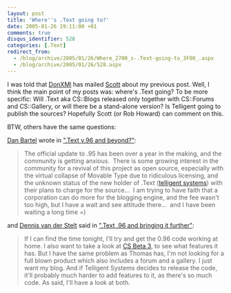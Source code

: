 ```yaml
---
layout: post
title: 'Where''s .Text going to?'
date: 2005-01-26 19:11:00 +01
comments: true
disqus_identifier: 528
categories: [.Text]
redirect_from:
  - /blog/archive/2005/01/26/Where_2700_s-.Text-going-to_3F00_.aspx
  - /blog/archive/2005/01/26/528.aspx
---
```


I was told that [DonXMl](http://donxml.com/allthingstechie) has mailed [Scott](http://scottwater.com/) about my previous post. Well, I think the main point of my posts was: where's .Text going? To be more specific: Will .Text aka CS::Blogs released only together with CS::Forums and CS::Gallery, or will there be a stand-alone version? Is Telligent going to publish the sources? Hopefully Scott (or Rob Howard) can comment on this.

BTW, others have the same questions:

[Dan Bartel](http://blog.danbartels.com) wrote in [".Text v.96 and beyond?"](http://blog.danbartels.com/archive/2005/01/26/328.aspx):

> The official update to .95 has been over a year in the making, and the community is getting anxious.  There is some growing interest in the community for a revival of this project as open source, especially with the virtual collapse of Movable Type due to ridiculous licensing, and the unknown status of the new holder of .Text ([telligent systems](http://www.telligentsystems.com/)) with their plans to charge for the source...  I am trying to have faith that a corporation can do more for the blogging engine, and the fee wasn't too high, but I have a wait and see attitude there...  and I have been waiting a long time =)

and [Dennis van der Stelt](http://bloggingabout.net/dennis/) said in [".Text .96 and bringing it further"](http://bloggingabout.net/dennis/archive/2005/01/26/2066.aspx):

> If I can find the time tonight, I'll try and get the 0.96 code working at home. I also want to take a look at [CS Beta 3](http://www.communityserver.org/), to see what features it has. But I have the same problem as Thomas has, I'm not looking for a full blown product which also includes a forum and a gallery. I just want my blog. And if Telligent Systems decides to release the code, it'll probably much harder to add features to it, as there's so much code. As said, I'll have a look at both.

